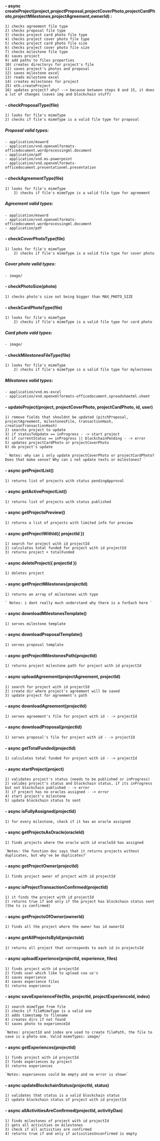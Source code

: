 #### - async createProject(project,projectProposal,projectCoverPhoto,projectCardPhoto,projectMilestones,projectAgreement,ownerId) : 
	1) checks agreement file type
	2) checks proposal file type
	3) checks project card photo file type
	4) checks project cover photo file type
	5) checks project card photo file size
	6) checks project cover photo file size
	7) checks milestone file type
	8) saves project
	9) add paths to files properties
	10) creates directorys for project's file
	11) saves project's photos and proposal
	12) saves milestone excel
	13) reads milestone excel
	14) creates milestones for project 
	15) eth.createProject
	16) updates project? why? --> because between steps 8 and 15, it does a lot of changes (saves img and blockchain stuff) 

#### - checkProposalType(file)
	1) looks for file's mimeType
	2) checks if file's mimeType is a valid file type for proposal

##### Proposal valid types: 
	- application/msword
	- application/vnd.openxmlformats-officedocument.wordprocessingml.document
	- application/pdf
	- application/vnd.ms-powerpoint
	- application/vnd.openxmlformats-officedocument.presentationml.presentation
		
#### -  checkAgreementType(file)
	1) looks for file's mimeType
        2) checks if file's mimeType is a valid file type for agreement

##### Agreement valid types:
	- application/msword
	- application/vnd.openxmlformats-officedocument.wordprocessingml.document
	- application/pdf

#### - checkCoverPhotoType(file)
	1) looks for file's mimeType
        2) checks if file's mimeType is a valid file type for cover photo

##### Cover photo valid types:
	- image/

#### - checkPhotoSize(photo)
	1) checks photo's size not being bigger than MAX_PHOTO_SIZE

#### - checkCardPhotoType(file)
	1) looks for file's mimeType
        2) checks if file's mimeType is a valid file type for card photo

##### Card photo vald types:
	- image/

#### - checkMilestonesFileType(file)
	1) looks for file's mimeType
        2) checks if file's mimeType is a valid file type for mylestones
	
##### Milestones valid types:
	- application/vnd.ms-excel
	- application/vnd.openxmlformats-officedocument.spreadsheetml.sheet

#### - updateProject(project, projectCoverPhoto, projectCardPhoto, id, user)
	1) remove fields that shouldnt be updated (pitchProposal, projectAgreement, milestonesFile, transactionHash, creationTransactionHash)
	2) searchs project to update
	3) if statusToUpdate == inProgress - -> start project 
	4) if currentStatus == inProgress || blockchainPending - -> error
	5) updates projectCardPhoto or projectCoverPhoto
	6) do project's update  

	` Notes: why can i only update projectCoverPhoto or projectCardPhoto? Does that make sense? Why can i not update texts or milestones? `

#### - async getProjectList()
	1) returns list of projects with status pendingApproval

#### - async getActiveProjectList()
	1) returns list of projects with status published

#### - async getProjectsPreview()
	1) returns a list of projects with limited info for preview

#### - async getProjectWithId({ projectId })
	1) search for project with id projectId
	2) calculates total funded for project with id projectId
	3) returns project + totalFunded

#### - async deleteProject({ projectId })
	1) deletes project

#### - async getProjectMilestones(projectId) 
	1) returns an array of milestones with type
	
	` Notes: i dont really much understand why there is a forEach here `

#### - async downloadMilestonesTemplate()
	1) serves milestone template

#### - async downloadProposalTemplate()
	1) serves proposal template 

#### - async getProjectMilestonesPath(projectId)
	1) returns project milestone path for project with id projectId

#### - async uploadAgreement(projectAgreement, projectId)
	1) search for project with id projectId
	2) create dir where project's agreement will be saved
	3) update project for agreement's path

#### - async downloadAgreement(projectId)
	1) serves agreement's file for project with id - -> projectId

#### - async downloadProposal(projectId)
	1) serves proposal's file for project with id - -> projectId

#### - async getTotalFunded(projectId)
	1) calculates total funded for project with id - -> projectId

#### - async startProject(project)
	1) validates project's status (needs to be published or inProgress)
	2) valides project's status and blockchain status, if its inProgress but not blockchain published - -> error
	3) if project has no oracles assigned - -> error
	4) start project's milestone
	5) update blockchain status to sent

#### - async isFullyAssigned(projectId)
	1) for every milestone, check if it has an oracle assigned

#### - async getProjectsAsOracle(oracleId)
	1) finds projects where the oracle with id oracleId has assigned
	
	`Notes: the function doc says that it returns projects without duplicates, but why've be duplicates?`

#### - async getProjectOwner(projectId)
	1) finds project owner of project with id projectId

#### - async isProjectTransactionConfirmed(projectId)
	1) it finds the project with id projectId
	2) returns true if and only if the project has blockchain status sent (the tx is confirmed)

#### - async getProjectsOfOwner(ownerId)
	1) finds all the project where the owner has id ownerId

#### - async getAllProjectsById(projectsId)
	1) returns all project that corresponds to each id in projectsId

#### - async uploadExperience(projectId, experience, files)
	1) finds project with id projectId
	2) finds user which like to upload coa ux's
	3) saves experience
	4) saves experience files
	5) returns experience

#### - async saveExperienceFile(file, projectId, projectExperienceId, index)
	1) search mimeType from file
	2) checks if fileMimeType is a valid one
	3) adds timestamp to filename
	4) creates dirs if not found
	5) saves photo to experienceId

	`Notes: projectId and index are used to create filePath, the file to save is a photo one. Valid mimeTypes: image/`

#### - async getExperiences(projectId)
	1) finds project with id projectId
	2) finds experiences by project
	3) returns experiences

	`Notes: experiences could be empty and no error is shown`

#### - async updateBlockchainStatus(projectId, status)
	1) validates that status is a valid blockchain status	
	2) update blockchain status of project with id projectId

#### - async allActivitiesAreConfirmed(projectId, activityDao)
	1) finds milestones of project with id projectId
	2) gets all activities on milestones
	3) check if all activities are confirmed
	4) returns true if and only if activitiesUnconfirmed is empty
